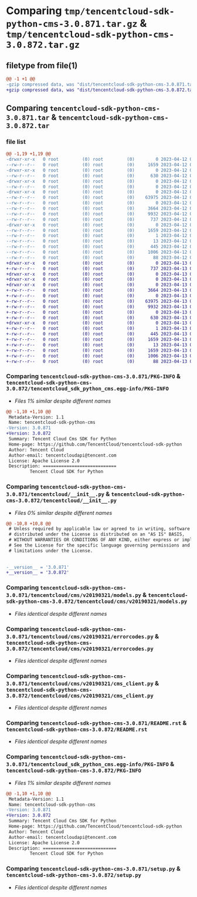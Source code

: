 # Comparing `tmp/tencentcloud-sdk-python-cms-3.0.871.tar.gz` & `tmp/tencentcloud-sdk-python-cms-3.0.872.tar.gz`

## filetype from file(1)

```diff
@@ -1 +1 @@
-gzip compressed data, was "dist/tencentcloud-sdk-python-cms-3.0.871.tar", last modified: Wed Apr 12 00:20:54 2023, max compression
+gzip compressed data, was "dist/tencentcloud-sdk-python-cms-3.0.872.tar", last modified: Thu Apr 13 00:26:01 2023, max compression
```

## Comparing `tencentcloud-sdk-python-cms-3.0.871.tar` & `tencentcloud-sdk-python-cms-3.0.872.tar`

### file list

```diff
@@ -1,19 +1,19 @@
-drwxr-xr-x   0 root         (0) root         (0)        0 2023-04-12 00:20:54.000000 tencentcloud-sdk-python-cms-3.0.871/
--rw-r--r--   0 root         (0) root         (0)     1659 2023-04-12 00:20:54.000000 tencentcloud-sdk-python-cms-3.0.871/PKG-INFO
-drwxr-xr-x   0 root         (0) root         (0)        0 2023-04-12 00:20:54.000000 tencentcloud-sdk-python-cms-3.0.871/tencentcloud/
--rw-r--r--   0 root         (0) root         (0)      630 2023-04-12 00:20:54.000000 tencentcloud-sdk-python-cms-3.0.871/tencentcloud/__init__.py
-drwxr-xr-x   0 root         (0) root         (0)        0 2023-04-12 00:20:54.000000 tencentcloud-sdk-python-cms-3.0.871/tencentcloud/cms/
--rw-r--r--   0 root         (0) root         (0)        0 2023-04-12 00:20:54.000000 tencentcloud-sdk-python-cms-3.0.871/tencentcloud/cms/__init__.py
-drwxr-xr-x   0 root         (0) root         (0)        0 2023-04-12 00:20:54.000000 tencentcloud-sdk-python-cms-3.0.871/tencentcloud/cms/v20190321/
--rw-r--r--   0 root         (0) root         (0)    63975 2023-04-12 00:20:54.000000 tencentcloud-sdk-python-cms-3.0.871/tencentcloud/cms/v20190321/models.py
--rw-r--r--   0 root         (0) root         (0)        0 2023-04-12 00:20:54.000000 tencentcloud-sdk-python-cms-3.0.871/tencentcloud/cms/v20190321/__init__.py
--rw-r--r--   0 root         (0) root         (0)     3664 2023-04-12 00:20:54.000000 tencentcloud-sdk-python-cms-3.0.871/tencentcloud/cms/v20190321/errorcodes.py
--rw-r--r--   0 root         (0) root         (0)     9932 2023-04-12 00:20:54.000000 tencentcloud-sdk-python-cms-3.0.871/tencentcloud/cms/v20190321/cms_client.py
--rw-r--r--   0 root         (0) root         (0)      737 2023-04-12 00:20:54.000000 tencentcloud-sdk-python-cms-3.0.871/README.rst
-drwxr-xr-x   0 root         (0) root         (0)        0 2023-04-12 00:20:54.000000 tencentcloud-sdk-python-cms-3.0.871/tencentcloud_sdk_python_cms.egg-info/
--rw-r--r--   0 root         (0) root         (0)     1659 2023-04-12 00:20:54.000000 tencentcloud-sdk-python-cms-3.0.871/tencentcloud_sdk_python_cms.egg-info/PKG-INFO
--rw-r--r--   0 root         (0) root         (0)        1 2023-04-12 00:20:54.000000 tencentcloud-sdk-python-cms-3.0.871/tencentcloud_sdk_python_cms.egg-info/dependency_links.txt
--rw-r--r--   0 root         (0) root         (0)       13 2023-04-12 00:20:54.000000 tencentcloud-sdk-python-cms-3.0.871/tencentcloud_sdk_python_cms.egg-info/top_level.txt
--rw-r--r--   0 root         (0) root         (0)      445 2023-04-12 00:20:54.000000 tencentcloud-sdk-python-cms-3.0.871/tencentcloud_sdk_python_cms.egg-info/SOURCES.txt
--rw-r--r--   0 root         (0) root         (0)     1006 2023-04-12 00:20:54.000000 tencentcloud-sdk-python-cms-3.0.871/setup.py
--rw-r--r--   0 root         (0) root         (0)       88 2023-04-12 00:20:54.000000 tencentcloud-sdk-python-cms-3.0.871/setup.cfg
+drwxr-xr-x   0 root         (0) root         (0)        0 2023-04-13 00:26:01.000000 tencentcloud-sdk-python-cms-3.0.872/
+-rw-r--r--   0 root         (0) root         (0)      737 2023-04-13 00:26:01.000000 tencentcloud-sdk-python-cms-3.0.872/README.rst
+drwxr-xr-x   0 root         (0) root         (0)        0 2023-04-13 00:26:01.000000 tencentcloud-sdk-python-cms-3.0.872/tencentcloud/
+drwxr-xr-x   0 root         (0) root         (0)        0 2023-04-13 00:26:01.000000 tencentcloud-sdk-python-cms-3.0.872/tencentcloud/cms/
+drwxr-xr-x   0 root         (0) root         (0)        0 2023-04-13 00:26:01.000000 tencentcloud-sdk-python-cms-3.0.872/tencentcloud/cms/v20190321/
+-rw-r--r--   0 root         (0) root         (0)     3664 2023-04-13 00:26:01.000000 tencentcloud-sdk-python-cms-3.0.872/tencentcloud/cms/v20190321/errorcodes.py
+-rw-r--r--   0 root         (0) root         (0)        0 2023-04-13 00:26:01.000000 tencentcloud-sdk-python-cms-3.0.872/tencentcloud/cms/v20190321/__init__.py
+-rw-r--r--   0 root         (0) root         (0)    63975 2023-04-13 00:26:01.000000 tencentcloud-sdk-python-cms-3.0.872/tencentcloud/cms/v20190321/models.py
+-rw-r--r--   0 root         (0) root         (0)     9932 2023-04-13 00:26:01.000000 tencentcloud-sdk-python-cms-3.0.872/tencentcloud/cms/v20190321/cms_client.py
+-rw-r--r--   0 root         (0) root         (0)        0 2023-04-13 00:26:01.000000 tencentcloud-sdk-python-cms-3.0.872/tencentcloud/cms/__init__.py
+-rw-r--r--   0 root         (0) root         (0)      630 2023-04-13 00:26:01.000000 tencentcloud-sdk-python-cms-3.0.872/tencentcloud/__init__.py
+drwxr-xr-x   0 root         (0) root         (0)        0 2023-04-13 00:26:01.000000 tencentcloud-sdk-python-cms-3.0.872/tencentcloud_sdk_python_cms.egg-info/
+-rw-r--r--   0 root         (0) root         (0)        1 2023-04-13 00:26:01.000000 tencentcloud-sdk-python-cms-3.0.872/tencentcloud_sdk_python_cms.egg-info/dependency_links.txt
+-rw-r--r--   0 root         (0) root         (0)      445 2023-04-13 00:26:01.000000 tencentcloud-sdk-python-cms-3.0.872/tencentcloud_sdk_python_cms.egg-info/SOURCES.txt
+-rw-r--r--   0 root         (0) root         (0)     1659 2023-04-13 00:26:01.000000 tencentcloud-sdk-python-cms-3.0.872/tencentcloud_sdk_python_cms.egg-info/PKG-INFO
+-rw-r--r--   0 root         (0) root         (0)       13 2023-04-13 00:26:01.000000 tencentcloud-sdk-python-cms-3.0.872/tencentcloud_sdk_python_cms.egg-info/top_level.txt
+-rw-r--r--   0 root         (0) root         (0)     1659 2023-04-13 00:26:01.000000 tencentcloud-sdk-python-cms-3.0.872/PKG-INFO
+-rw-r--r--   0 root         (0) root         (0)     1006 2023-04-13 00:26:01.000000 tencentcloud-sdk-python-cms-3.0.872/setup.py
+-rw-r--r--   0 root         (0) root         (0)       88 2023-04-13 00:26:01.000000 tencentcloud-sdk-python-cms-3.0.872/setup.cfg
```

### Comparing `tencentcloud-sdk-python-cms-3.0.871/PKG-INFO` & `tencentcloud-sdk-python-cms-3.0.872/tencentcloud_sdk_python_cms.egg-info/PKG-INFO`

 * *Files 1% similar despite different names*

```diff
@@ -1,10 +1,10 @@
 Metadata-Version: 1.1
 Name: tencentcloud-sdk-python-cms
-Version: 3.0.871
+Version: 3.0.872
 Summary: Tencent Cloud Cms SDK for Python
 Home-page: https://github.com/TencentCloud/tencentcloud-sdk-python
 Author: Tencent Cloud
 Author-email: tencentcloudapi@tencent.com
 License: Apache License 2.0
 Description: ============================
         Tencent Cloud SDK for Python
```

### Comparing `tencentcloud-sdk-python-cms-3.0.871/tencentcloud/__init__.py` & `tencentcloud-sdk-python-cms-3.0.872/tencentcloud/__init__.py`

 * *Files 0% similar despite different names*

```diff
@@ -10,8 +10,8 @@
 # Unless required by applicable law or agreed to in writing, software
 # distributed under the License is distributed on an "AS IS" BASIS,
 # WITHOUT WARRANTIES OR CONDITIONS OF ANY KIND, either express or implied.
 # See the License for the specific language governing permissions and
 # limitations under the License.
 
 
-__version__ = '3.0.871'
+__version__ = '3.0.872'
```

### Comparing `tencentcloud-sdk-python-cms-3.0.871/tencentcloud/cms/v20190321/models.py` & `tencentcloud-sdk-python-cms-3.0.872/tencentcloud/cms/v20190321/models.py`

 * *Files identical despite different names*

### Comparing `tencentcloud-sdk-python-cms-3.0.871/tencentcloud/cms/v20190321/errorcodes.py` & `tencentcloud-sdk-python-cms-3.0.872/tencentcloud/cms/v20190321/errorcodes.py`

 * *Files identical despite different names*

### Comparing `tencentcloud-sdk-python-cms-3.0.871/tencentcloud/cms/v20190321/cms_client.py` & `tencentcloud-sdk-python-cms-3.0.872/tencentcloud/cms/v20190321/cms_client.py`

 * *Files identical despite different names*

### Comparing `tencentcloud-sdk-python-cms-3.0.871/README.rst` & `tencentcloud-sdk-python-cms-3.0.872/README.rst`

 * *Files identical despite different names*

### Comparing `tencentcloud-sdk-python-cms-3.0.871/tencentcloud_sdk_python_cms.egg-info/PKG-INFO` & `tencentcloud-sdk-python-cms-3.0.872/PKG-INFO`

 * *Files 1% similar despite different names*

```diff
@@ -1,10 +1,10 @@
 Metadata-Version: 1.1
 Name: tencentcloud-sdk-python-cms
-Version: 3.0.871
+Version: 3.0.872
 Summary: Tencent Cloud Cms SDK for Python
 Home-page: https://github.com/TencentCloud/tencentcloud-sdk-python
 Author: Tencent Cloud
 Author-email: tencentcloudapi@tencent.com
 License: Apache License 2.0
 Description: ============================
         Tencent Cloud SDK for Python
```

### Comparing `tencentcloud-sdk-python-cms-3.0.871/setup.py` & `tencentcloud-sdk-python-cms-3.0.872/setup.py`

 * *Files identical despite different names*

